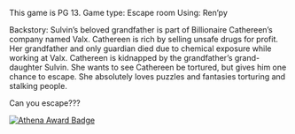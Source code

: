 
This game is PG 13.
Game type: Escape room
Using: Ren’py

Backstory:
Sulvin’s beloved grandfather is part of Billionaire Cathereen’s company named Valx.
Cathereen is rich by selling unsafe drugs for profit. 
Her grandfather and only guardian died due to chemical exposure while working at Valx.
Cathereen is kidnapped by the grandfather’s grand-daughter Sulvin.
She wants to see Cathereen be tortured, but gives him one chance to escape.
She absolutely loves puzzles and fantasies torturing and stalking people. 

Can you escape???


[![Athena Award Badge](https://img.shields.io/endpoint?url=https%3A%2F%2Faward.athena.hackclub.com%2Fapi%2Fbadge)](https://award.athena.hackclub.com?utm_source=readme)
